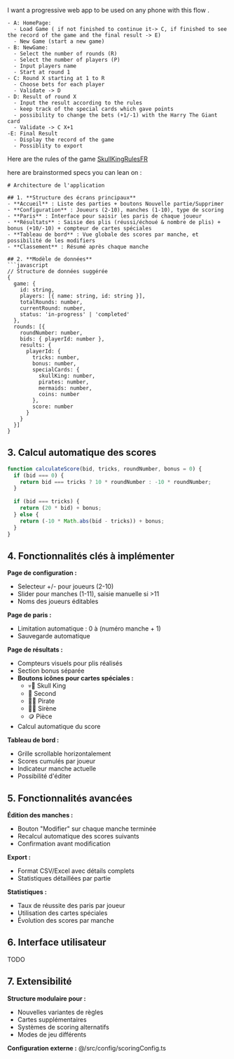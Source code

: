 I want a progressive web app to be used on any phone with this flow .
```
- A: HomePage:
  - Load Game ( if not finished to continue it-> C, if finished to see the record of the game and the final result -> E)
  - New Game (start a new game)
- B: NewGame:
  - Select the number of rounds (R)
  - Select the number of players (P)
  - Input players name
  - Start at round 1
- C: Round X starting at 1 to R
  - Choose bets for each player
  - Validate -> D
- D: Result of round X
  - Input the result according to the rules
  - keep track of the special cards which gave points
  - possibility to change the bets (+1/-1) with the Harry The Giant card
  - Validate -> C X+1
-E: Final Result
  - Display the record of the game
  - Possiblity to export
```

Here are the rules of the game
[SkullKingRulesFR](https://upoevdcxa3.ufs.sh/f/IN4OjmY4wMHB8lrfHHBLH6T3rdIp5fbBlvJNZjUsQ4A7mR1X)

here are brainstormed specs you can lean on : 

```
# Architecture de l'application

## 1. **Structure des écrans principaux**
- **Accueil** : Liste des parties + boutons Nouvelle partie/Supprimer
- **Configuration** : Joueurs (2-10), manches (1-10), type de scoring
- **Paris** : Interface pour saisir les paris de chaque joueur
- **Résultats** : Saisie des plis (réussi/échoué & nombre de plis) + bonus (+10/-10) + compteur de cartes spéciales
- **Tableau de bord** : Vue globale des scores par manche, et possibilité de les modifiers
- **Classement** : Résumé après chaque manche

## 2. **Modèle de données**
```javascript
// Structure de données suggérée
{
  game: {
    id: string,
    players: [{ name: string, id: string }],
    totalRounds: number,
    currentRound: number,
    status: 'in-progress' | 'completed'
  },
  rounds: [{
    roundNumber: number,
    bids: { playerId: number },
    results: {
      playerId: {
        tricks: number,
        bonus: number,
        specialCards: {
          skullKing: number,
          pirates: number,
          mermaids: number,
          coins: number
        },
        score: number
      }
    }
  }]
}
```

## 3. **Calcul automatique des scores**
```javascript
function calculateScore(bid, tricks, roundNumber, bonus = 0) {
  if (bid === 0) {
    return bid === tricks ? 10 * roundNumber : -10 * roundNumber;
  }
  
  if (bid === tricks) {
    return (20 * bid) + bonus;
  } else {
    return (-10 * Math.abs(bid - tricks)) + bonus;
  }
}
```

## 4. **Fonctionnalités clés à  implémenter**

**Page de configuration :**
- Selecteur +/- pour joueurs (2-10)
- Slider pour manches (1-11), saisie manuelle si >11 
- Noms des joueurs éditables

**Page de paris :**
- Limitation automatique : 0 à  (numéro manche + 1)
- Sauvegarde automatique

**Page de résultats :**
- Compteurs visuels pour plis réalisés
- Section bonus séparée
- **Boutons icônes pour cartes spéciales :**
  - 💀👑 Skull King
  - 🦜 Second
  - 🏴‍☠️ Pirate  
  - 🧜‍♀️ Sirène
  - 🪙 Pièce
- Calcul automatique du score

**Tableau de bord :**
- Grille scrollable horizontalement
- Scores cumulés par joueur
- Indicateur manche actuelle
- Possibilité d'éditer

## 5. **Fonctionnalités avancées**

**Édition des manches :**
- Bouton "Modifier" sur chaque manche terminée
- Recalcul automatique des scores suivants
- Confirmation avant modification

**Export :**
- Format CSV/Excel avec détails complets
- Statistiques détaillées par partie

**Statistiques :**
- Taux de réussite des paris par joueur
- Utilisation des cartes spéciales
- Évolution des scores par manche

## 6. **Interface utilisateur**

TODO

## 7. **Extensibilité**

**Structure modulaire pour :**
- Nouvelles variantes de règles
- Cartes supplémentaires
- Systèmes de scoring alternatifs
- Modes de jeu différents

**Configuration externe :**
@/src/config/scoringConfig.ts 